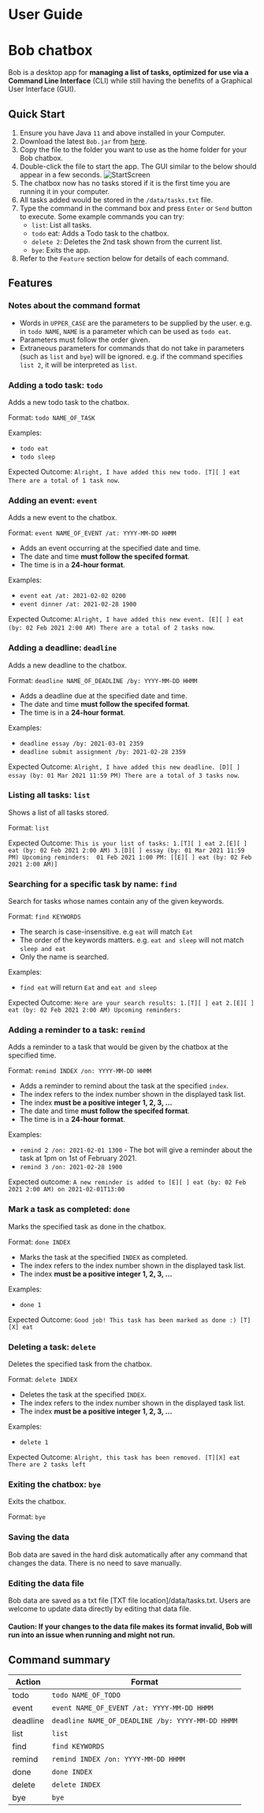 # User Guide

# Bob chatbox

Bob is a desktop app for **managing a list of tasks, optimized for use via a Command Line Interface** (CLI) while still having the benefits of a Graphical User Interface (GUI).

## Quick Start

1. Ensure you have Java `11` and above installed in your Computer.
1. Download the latest `Bob.jar` from [here](https://github.com/sylviaokt/ip/releases).
1. Copy the file to the folder you want to use as the home folder for your Bob chatbox.
1. Double-click the file to start the app. The GUI similar to the below should appear in a few seconds.
![StartScreen](/images/Start.PNG)
1. The chatbox now has no tasks stored if it is the first time you are running it in your computer.
1. All tasks added would be stored in the `/data/tasks.txt` file.
1. Type the command in the command box and press `Enter` or `Send` button to execute.
Some example commands you can try:
   * `list`: List all tasks.
   * `todo` eat: Adds a Todo task to the chatbox.
   * `delete 2`: Deletes the 2nd task shown from the current list.
   * `bye`: Exits the app.
1. Refer to the `Feature` section below for details of each command.

## Features

### **Notes about the command format** 
* Words in `UPPER_CASE` are the parameters to be supplied by the user.
e.g. in `todo NAME`, `NAME` is a parameter which can be used as `todo eat`.
* Parameters must follow the order given.
* Extraneous parameters for commands that do not take in parameters (such as `list` and `bye`) will be ignored.
e.g. if the command specifies `list 2`, it will be interpreted as `list`.

### Adding a todo task: `todo`
Adds a new todo task to the chatbox.

Format: `todo NAME_OF_TASK`

Examples:
* `todo eat`
* `todo sleep`

Expected Outcome:
`Alright, I have added this new todo.
[T][ ] eat
There are a total of 1 task now`.

### Adding an event: `event`
Adds a new event to the chatbox.

Format: `event NAME_OF_EVENT /at: YYYY-MM-DD HHMM`

* Adds an event occurring at the specified date and time.
* The date and time **must follow the specifed format**.
* The time is in a **24-hour format**.

Examples:
* `event eat /at: 2021-02-02 0200`
* `event dinner /at: 2021-02-28 1900`

Expected Outcome:
`Alright, I have added this new event.
[E][ ] eat (by: 02 Feb 2021 2:00 AM)
There are a total of 2 tasks now`.


### Adding a deadline: `deadline`
Adds a new deadline to the chatbox.

Format: `deadline NAME_OF_DEADLINE /by: YYYY-MM-DD HHMM`

* Adds a deadline due at the specified date and time.
* The date and time **must follow the specifed format**.
* The time is in a **24-hour format**.

Examples:
* `deadline essay /by: 2021-03-01 2359`
* `deadline submit assignment /by: 2021-02-28 2359`

Expected Outcome:
`Alright, I have added this new deadline.
[D][ ] essay (by: 01 Mar 2021 11:59 PM)
There are a total of 3 tasks now`.

### Listing all tasks: `list`
Shows a list of all tasks stored.

Format: `list`

Expected Outcome:
`This is your list of tasks:
1.[T][ ] eat
2.[E][ ] eat (by: 02 Feb 2021 2:00 AM)
3.[D][ ] essay (by: 01 Mar 2021 11:59 PM)
Upcoming reminders: 
01 Feb 2021 1:00 PM: [[E][ ] eat (by: 02 Feb 2021 2:00 AM)]`

### Searching for a specific task by name: `find`
Search for tasks whose names contain any of the given keywords.

Format: `find KEYWORDS`
* The search is case-insensitive. e.g `eat` will match `Eat`
* The order of the keywords matters. e.g. `eat and sleep` will not match `sleep and eat`
* Only the name is searched.

Examples:
* `find eat` will return `Eat` and `eat and sleep`

Expected Outcome:
`Here are your search results:
1.[T][ ] eat
2.[E][ ] eat (by: 02 Feb 2021 2:00 AM)
Upcoming reminders: `

### Adding a reminder to a task: `remind`
Adds a reminder to a task that would be given by the chatbox at the specified time.

Format: `remind INDEX /on: YYYY-MM-DD HHMM`
* Adds a reminder to remind about the task at the specified `index`. 
* The index refers to the index number shown in the displayed task list. 
* The index **must be a positive integer 1, 2, 3, …**
* The date and time **must follow the specifed format**.
* The time is in a **24-hour format**.

Examples:
* `remind 2 /on: 2021-02-01 1300` - The bot will give a reminder about the task at 1pm on 1st of February 2021.
* `remind 3 /on: 2021-02-28 1900`

Expected outcome:
`A new reminder is added to [E][ ] eat (by: 02 Feb 2021 2:00 AM)
on 2021-02-01T13:00`

### Mark a task as completed: `done`
Marks the specified task as done in the chatbox.

Format: `done INDEX`
* Marks the task at the specified `INDEX` as completed.
* The index refers to the index number shown in the displayed task list. 
* The index **must be a positive integer 1, 2, 3, …**

Examples:
* `done 1`

Expected Outcome:
`Good job! This task has been marked as done :)
[T][X] eat`

### Deleting a task: `delete`
Deletes the specified task from the chatbox.

Format: `delete INDEX`
* Deletes the task at the specified `INDEX`.
* The index refers to the index number shown in the displayed task list. 
* The index **must be a positive integer 1, 2, 3, …**

Examples:
* `delete 1`

Expected Outcome:
`Alright, this task has been removed.
[T][X] eat
There are 2 tasks left`

### Exiting the chatbox: `bye`
Exits the chatbox.

Format: `bye`

### Saving the data
Bob data are saved in the hard disk automatically after any command that changes the data. 
There is no need to save manually.

### Editing the data file
Bob data are saved as a txt file [TXT file location]/data/tasks.txt. Users are welcome to update data directly by editing that data file.

#### Caution: If your changes to the data file makes its format invalid, Bob will run into an issue when running and might not run.

## Command summary
Action | Format
-------|---------
todo | `todo NAME_OF_TODO`
event | `event NAME_OF_EVENT /at: YYYY-MM-DD HHMM`
deadline | `deadline NAME_OF_DEADLINE /by: YYYY-MM-DD HHMM`
list | `list`
find | `find KEYWORDS`
remind | `remind INDEX /on: YYYY-MM-DD HHMM`
done | `done INDEX`
delete | `delete INDEX`
bye | `bye`
